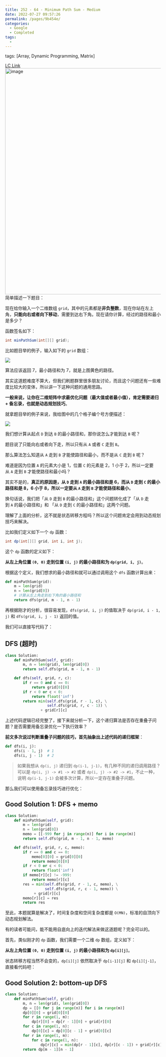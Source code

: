 ```yaml
---
title: 252 - 64 - Minimum Path Sum - Medium
date: 2022-07-27 09:57:26
permalink: /pages/9b454e/
categories:
  - Google
  - Completed
tags:
  - 
---
```

tags: [Array, Dynamic Programming, Matrix]

[LC Link](https://leetcode.cn/problems/minimum-path-sum/)
<img width="733" alt="image" src="https://user-images.githubusercontent.com/41789327/181084453-8dac92f3-5fb8-4c61-805a-894b5e8e460c.png">
简单描述一下题目：

现在给你输入一个二维数组 `grid`，其中的元素都是**非负整数**，现在你站在左上角，**只能向右或者向下移动**，需要到达右下角。现在请你计算，经过的路径和最小是多少？

函数签名如下：

```java
int minPathSum(int[][] grid);
```

比如题目举的例子，输入如下的 `grid` 数组：

[![](https://labuladong.github.io/algo/images/%e6%9c%80%e7%9f%ad%e8%b7%af%e5%be%84%e5%92%8c/titlepic.jpg)](https://labuladong.github.io/algo/images/%e6%9c%80%e7%9f%ad%e8%b7%af%e5%be%84%e5%92%8c/titlepic.jpg)

算法应该返回 7，最小路径和为 7，就是上图黄色的路径。

其实这道题难度不算大，但我们刷题群里很多朋友讨论，而且这个问题还有一些难度比较大的变体，所以讲一下这种问题的通用思路。

**一般来说，让你在二维矩阵中求最优化问题（最大值或者最小值），肯定需要递归 + 备忘录，也就是动态规划技巧**。

就拿题目举的例子来说，我给图中的几个格子编个号方便描述：

[![](https://labuladong.github.io/algo/images/%e6%9c%80%e7%9f%ad%e8%b7%af%e5%be%84%e5%92%8c/minpath.jpg)](https://labuladong.github.io/algo/images/%e6%9c%80%e7%9f%ad%e8%b7%af%e5%be%84%e5%92%8c/minpath.jpg)

我们想计算从起点 `D` 到达 `B` 的最小路径和，那你说怎么才能到达 `B` 呢？

题目说了只能向右或者向下走，所以只有从 `A` 或者 `C` 走到 `B`。

那么算法怎么知道从 `A` 走到 `B` 才能使路径和最小，而不是从 `C` 走到 `B` 呢？

难道是因为位置 `A` 的元素大小是 1，位置 `C` 的元素是 2，1 小于 2，所以一定要从 `A` 走到 `B` 才能使路径和最小吗？

其实不是的，**真正的原因是，从 `D` 走到 `A` 的最小路径和是 6，而从 `D` 走到 `C` 的最小路径和是 8，6 小于 8，所以一定要从 `A` 走到 `B` 才能使路径和最小**。

换句话说，我们把「从 `D` 走到 `B` 的最小路径和」这个问题转化成了「从 `D` 走到 `A` 的最小路径和」和 「从 `D` 走到 `C` 的最小路径和」这两个问题。

理解了上面的分析，这不就是状态转移方程吗？所以这个问题肯定会用到动态规划技巧来解决。

比如我们定义如下一个 `dp` 函数：

```java
int dp(int[][] grid, int i, int j);
```

这个 `dp` 函数的定义如下：

**从左上角位置 `(0, 0)` 走到位置 `(i, j)` 的最小路径和为 `dp(grid, i, j)`**。

根据这个定义，我们想求的最小路径和就可以通过调用这个 `dfs` 函数计算出来：

```python
def minPathSum(grid):
    m = len(grid)
    n = len(grid[0])
    # 计算从左上角走到右下角的最小路径和
    return dfs(grid, m - 1, n - 1)
```

再根据刚才的分析，很容易发现，`dfs(grid, i, j)` 的值取决于 `dp(grid, i - 1, j)` 和 `dfs(grid, i, j - 1)` 返回的值。

我们可以直接写代码了：

## DFS (超时)

```python
class Solution:
	def minPathSum(self, grid):
		m, n = len(grid), len(grid[0])
		return self.dfs(grid, m - 1, n - 1)

	def dfs(self, grid, r, c):
		if r == 0 and c == 0:
			return grid[0][0]
		if r < 0 or c < 0:
			return float('inf')
		return min(self.dfs(grid, r - 1, c), \
				   self.dfs(grid, r, c - 1)) \
				+ grid[r][c]
```

上述代码逻辑已经完整了，接下来就分析一下，这个递归算法是否存在重叠子问题？是否需要用备忘录优化一下执行效率？

**前文多次说过判断重叠子问题的技巧，首先抽象出上述代码的递归框架**：

```python
def dfs(i, j):
    dfs(i - 1, j)  # 1
    dfs(i, j - 1)  # 2
```

> 如果我想从 `dp(i, j)` 递归到 `dp(i-1, j-1)`，有几种不同的递归调用路径？
> 可以是 `dp(i, j) -> #1 -> #2` 或者 `dp(i, j) -> #2 -> #1`，不止一种，说明 `dp(i-1, j-1)` 会被多次计算，所以一定存在重叠子问题。

那么我们可以使用备忘录技巧进行优化：

## Good Solution 1: DFS + memo 
```python
class Solution:
	def minPathSum(self, grid):
		m = len(grid)
		n = len(grid[0])
		memo = [[-999 for j in range(n)] for i in range(m)]
		return self.dfs(grid, m - 1, n - 1, memo)

	def dfs(self, grid, r, c, memo):
		if r == 0 and c == 0:
			memo[0][0] = grid[0][0]
			return memo[0][0]
		if r < 0 or c < 0:
			return float('inf')
		if memo[r][c] != -999:
			return memo[r][c]
		res = min(self.dfs(grid, r - 1, c, memo), \
				  self.dfs(grid, r, c - 1, memo)) \
			 + grid[r][c]
		memo[r][c] = res
		return res
```

至此，本题就算是解决了，时间复杂度和空间复杂度都是 `O(MN)`，标准的自顶向下动态规划解法。

有的读者可能问，能不能用自底向上的迭代解法来做这道题呢？完全可以的。

首先，类似刚才的 `dp` 函数，我们需要一个二维 `dp` 数组，定义如下：

**从左上角位置 `(0, 0)` 走到位置 `(i, j)` 的最小路径和为 `dp[i][j]`**。

状态转移方程当然不会变的，`dp[i][j]` 依然取决于 `dp[i-1][j]` 和 `dp[i][j-1]`，直接看代码吧：

## Good Solution 2: bottom-up DFS
```python
class Solution:
	def minPathSum(self, grid):
		m, n = len(grid), len(grid[0])
		dp = [[0 for j in range(n)] for i in range(m)]
		dp[0][0] = grid[0][0]
		for r in range(1, m):
			dp[r][0] = dp[r - 1][0] + grid[r][0]
		for c in range(1, n):
			dp[0][c] = dp[0][c - 1] + grid[0][c]
		for r in range(1, m):
			for c in range(1, n):
				dp[r][c] = min(dp[r - 1][c], dp[r][c - 1]) + grid[r][c]
		return dp[m - 1][n - 1]
```